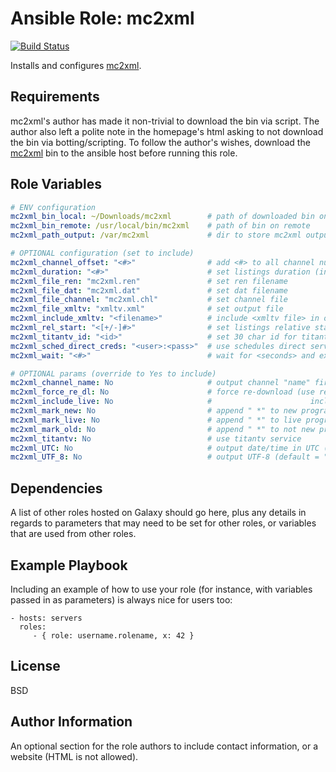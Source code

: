 Ansible Role: mc2xml
=========
[![Build Status][travis_badge]][travis_results]

Installs and configures [mc2xml][mc2xml].

Requirements
------------

mc2xml's author has made it non-trivial to download the bin via script. The author also left a polite note in the homepage's html asking to not download the bin via botting/scripting. To follow the author's wishes, download the [mc2xml][mc2xml] bin to the ansible host before running this role.

Role Variables
--------------

```yaml
# ENV configuration
mc2xml_bin_local: ~/Downloads/mc2xml        # path of downloaded bin on ansible host
mc2xml_bin_remote: /usr/local/bin/mc2xml    # path of bin on remote
mc2xml_path_output: /var/mc2xml             # dir to store mc2xml output

# OPTIONAL configuration (set to include)
mc2xml_channel_offset: "<#>"                # add <#> to all channel numbers
mc2xml_duration: "<#>"                      # set listings duration (in hours)
mc2xml_file_ren: "mc2xml.ren"               # set ren filename
mc2xml_file_dat: "mc2xml.dat"               # set dat filename
mc2xml_file_channel: "mc2xml.chl"           # set channel file
mc2xml_file_xmltv: "xmltv.xml"              # set output file
mc2xml_include_xmltv: "<filename>"          # include <xmltv file> in output
mc2xml_rel_start: "<[+/-]#>"                # set listings relative start position (in hours )
mc2xml_titantv_id: "<id>"                   # set 30 char id for titantv service
mc2xml_sched_direct_creds: "<user>:<pass>"  # use schedules direct service
mc2xml_wait: "<#>"                          # wait for <seconds> and exit

# OPTIONAL params (override to Yes to include)
mc2xml_channel_name: No                     # output channel "name" first (rather than "number name")
mc2xml_force_re_dl: No                      # force re-download (use responsibly)
mc2xml_include_live: No                     #                      include <live /> tag (not part of xmltv.dtd)
mc2xml_mark_new: No                         # append " *" to new programs
mc2xml_mark_live: No                        # append " *" to live programs
mc2xml_mark_old: No                         # append " *" to not new programs
mc2xml_titantv: No                          # use titantv service
mc2xml_UTC: No                              # output date/time in UTC (default = localtime)
mc2xml_UTF_8: No                            # output UTF-8 (default = "ISO-8859-1")
```

Dependencies
------------

A list of other roles hosted on Galaxy should go here, plus any details in regards to parameters that may need to be set for other roles, or variables that are used from other roles.

Example Playbook
----------------

Including an example of how to use your role (for instance, with variables passed in as parameters) is always nice for users too:

    - hosts: servers
      roles:
         - { role: username.rolename, x: 42 }

License
-------

BSD

Author Information
------------------

An optional section for the role authors to include contact information, or a website (HTML is not allowed).

[mc2xml]: http://mc2xml.hosterbox.net/
[travis_badge]: https://travis-ci.org/cmprescott/ansible-role-mc2xml.svg?branch=master
[travis_results]: https://travis-ci.org/cmprescott/ansible-role-mc2xml